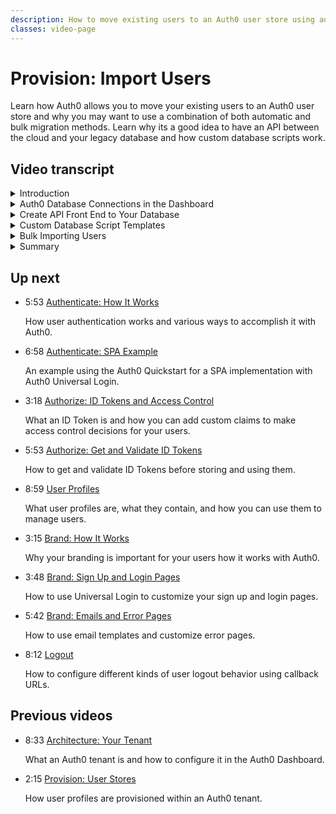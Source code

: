 ```yaml
---
description: How to move existing users to an Auth0 user store using automatic migration, bulk migration, or both.
classes: video-page
---
```

# Provision: Import Users

Learn how Auth0 allows you to move your existing users to an Auth0 user store and why you may want to use a combination of both automatic and bulk migration methods. Learn why its a good idea to have an API between the cloud and your legacy database and how custom database scripts work.

<div class="video-wrapper" data-video="d0p3ai8gah"></div>

## Video transcript

<details>
  <summary>Introduction</summary>

  Customers building new systems can easily take advantage of various types of user stores Auth0 supports to authenticate users. Now we will take a look at how Auth0 helps you import your existing users two ways: Automatic Migration and Bulk Migration. In this video we will show you the advantages to using both methods together and how to get the results you want.

  We’ve found that most customers don’t want to force their users to reset their passwords just because they chose to implement Auth0, so we’ve provided tools to help you move your users to a custom database as they authenticate over time or, depending on the algorithm you have used to hash the user’s passwords, you can bulk import the password hashes with the users. 

  Automatic migrations give your users a seamless migration experience that doesn’t require them to reset their passwords. You also benefit from only migrating active users, helping you to clean up your user data in the process. 

  Bulk migrations have the advantage of getting the migration done at the beginning in one effort and allow you to turn off your legacy system and remove legacy code sooner.  If you are using a particular hashing algorithm and technique, you can even bulk migrate the passwords and not require a password reset.
</details>

<details>
  <summary>Auth0 Database Connections in the Dashboard</summary>

  Both Automatic and Bulk migration are supported using Auth0 Database Connections. After you create a database connection in the Dashboard, you enable user migration from that legacy database and create custom scripts to determine how the migration happens.

  First, you need to set up a custom database connection. Create a new database connection in the Connections > Database section of the Dashboard.

  Connect the database to the application. Navigate to the Applications tab of your database settings, under the Applications Using This Connection heading you can enable the database connection for each application.

  On the Custom Database page, enable the Use my own database option.

  On the Settings page for your database, enable the Import Users to Auth0 option.
</details>

<details>
  <summary>Create API Front End to Your Database </summary>

  Next, if you don’t have an API already, we recommend that you create a simple API in front of your legacy database instead of allowing access directly from Auth0.

  Unless you have a private instance or enterprise cloud deployment, you probably don’t want to expose your entire database interface to the Auth0 IPs because those are shared IP addresses. Though you can whitelist Auth0 IPs, those IPs are shared in the cloud environment. 

  In compliance with the principle of least privilege, Auth0 recommends that you protect your database from too many actors directly talking directly to it. The easiest way to do that is to create a simple API endpoint that each script within Auth0 can call. Protect the API using an access token.  This access token can be created using the client-credentials grant. This grant type is for us in machine-to-machine contexts, like this one, where you don’t have the context of a particular user. 
</details>

<details>
  <summary>Custom Database Script Templates</summary>

  Next, we’ll show you how to use Auth0’s custom database script templates to perform certain actions on the user data stored in the database. 

  The script templates are pre-populated in the Dashboard script editor. The scripts cover Get User and Login.

  Here are some best practices that we’ve found work for most customers:

  * Set a user_id on the returned user profile that is consistent for the same user every time. This is important because if you set a random user_id in the get_user script, then call forgot password and change the password, the user will get duplicated every time they log in. In the non-migration scenario, if you set a random user_id you can end up with duplicate users for every login.

  * If using a username, ensure that you aren't returning the same email address for two different users in the get_user or login script. Auth0 will produce an error if you do this, but it is better to catch it in the script itself.

  * If setting app_metadata, call it metadata in the script. To support backwards compatibility, app_metadata is called metadata in custom DB scripts. If you don't use metadata in the script, you will get an error where app_metadata will work but if you use the API to merge app_metadata with a user, it will appear as if all of your metadata was lost.  NOTE: user_metadata is not affected by this and can simply be called user_metadata.

  * Ensure you restrict access to that audience with a rule. As with any API that you create, if you create it solely for client credentials, then you will want to restrict access to the API in a rule. By default, Auth0 gives you a token for any API if you authenticate successfully and include the audience. Someone could intercept the redirect to authorize and add the audience to your legacy database API. If you don’t block this in a rule, they could get an access token.  You will also want to update the API to expect the subject claim of the token to end in @clients.

  * Make sure the login script and the get_user script both return the same user profile. Because of the two different flows (logging in, or using forgot password), if the get_user and login script return different user profiles, then depending on how a user migrates (either by logging in directly, or using the forgot password flow) they will end up with different profile information in Auth0.

  * If setting app_metadata or user_metadata, use a rule to fetch the metadata if it is missing. The metadata is not migrated until `https://YOUR_TENANT.auth0.com/login/callback` is called. 

  However, the user credentials are migrated during the post to `https://YOUR_TENANT.auth0.com/usernamepassword/login`. 

  This means that if the flow is interrupted after the username password/login, but before login/callback, then they will have a user in the Auth0 database, but their app and user metadata are lost. It is really important, therefore, to create a rule that looks a lot like your get_user script to fetch the profile if app and user metadata are blank. This should only execute once per user at most and usually never.

  * Use a rule to mark users as migrated. This is not a hard requirement, but it does protect against one scenario in which a user changes their email address, then changes it back to the original email address. A rule should call out to the legacy database to mark the user as being migrated in the original database so that get_user can return false.
</details>

<details>
  <summary>Bulk Importing Users</summary>

  Next, let’s look at bulk importing users directly into the Auth0 database. It’s important to note that when you use Bulk Migration, you *can* migrate the user’s password if it was hashed using bcrypt with 10 salt rounds, otherwise you will have to force your users to reset their passwords.

  Before you launch the import users job, a database to which the users will be imported must already exist and it must be enabled for at least one application in your tenant. 

  You can then import a file containing your user data with our Management API. The file must have an array with the users' information in JSON format. You can use the POST  /api/v2/jobs/users/post_users_importsendpoint to populate a database connection with the user information in the file. 

  The users import endpoint requires that your POST request use the multipart/form-data  encoding type. See our documentation for a list of the parameters that must be part of the request. 

  There are some rate and file size limitations for bulk imports: 

  * Calls to the Management API are subject to rate limiting. The rate limits for this API differ depending on whether your tenant is free or paid, production or not. 
    * For all free and non-production tenants, you can have up to 2 requests per second and bursts up to 10 requests.
    * For paid tenants, you can have up to 15 requests per second and bursts up to 50 requests. 
    * The rate limits include calls made via Auth0 Rules. Note, that the limit is set by tenant and not by endpoint. For additional information about these endpoints, please consult the Management API explorer.
  * There is also an import JSON file size limitation of 500 kilobytes.  If your user database would result in a file larger than this, you will need to break the users up into chunks that keep each file smaller than 500 KB.

  Auth0 does provide an User Import/Export Extension however, we recommend that you use the Management API Bulk Migration for all but the most simple cases.

  After you’ve migrated your users to the Auth0 database, you can use the List or Search Management API endpoint to make sure the users are there. You can also view the users list in the Dashboard.

  We’ve found that customers often opt for a two-phased approach to user migration, employing Automatic Migration first in order to migrate as many active users as possible, and then turning off Automatic Migration and performing Bulk Migration for the users that remain.
</details>

<details>
  <summary>Summary</summary>
  After you have verified the migration of the final set of users, you can set the login and get_user scripts to simply “return callback()” in the Dashboard. Keep Import Users to Auth0 enabled on the Settings page so that your users will be directed to the new database workflow.

  This gives your active users a nice experience by not forcing them to reset their passwords, even if your hashing algorithm is not compatible with bulk import, while still allowing you to decommission the legacy identity store.

  In the next video, we will take a look at user authentication.
</details>

## Up next

<ul class="up-next">

  <li>
    <span class="video-time"><i class="icon icon-budicon-494"></i>5:53</span>
    <i class="video-icon icon icon-budicon-676"></i>
    <a href="/videos/get-started/04_01-authenticate-how-it-works">Authenticate: How It Works</a>
    <p>How user authentication works and various ways to accomplish it with Auth0.</p>
  </li>

  <li>
    <span class="video-time"><i class="icon icon-budicon-494"></i>6:58</span>
    <i class="video-icon icon icon-budicon-676"></i>
    <a href="/videos/get-started/04_02-authenticate-spa-example">Authenticate: SPA Example</a>
    <p>An example using the Auth0 Quickstart for a SPA implementation with Auth0 Universal Login. </p>
  </li>

  <li>
    <span class="video-time"><i class="icon icon-budicon-494"></i>3:18</span>
    <i class="video-icon icon icon-budicon-676"></i>
    <a href="/videos/get-started/05_01-authorize-id-tokens-access-control">Authorize: ID Tokens and Access Control</a>
    <p>What an ID Token is and how you can add custom claims to make access control decisions for your users. </p>
  </li>

  <li>
    <span class="video-time"><i class="icon icon-budicon-494"></i>5:53</span>
    <i class="video-icon icon icon-budicon-676"></i>
    <a href="/videos/get-started/05_02-authorize-get-validate-id-tokens">Authorize: Get and Validate ID Tokens</a>
    <p>How to get and validate ID Tokens before storing and using them. </p>
  </li>

  <li>
    <span class="video-time"><i class="icon icon-budicon-494"></i>8:59</span>
    <i class="video-icon icon icon-budicon-676"></i>
    <a href="/videos/get-started/06-user-profiles">User Profiles</a>
    <p>What user profiles are, what they contain, and how you can use them to manage users. </p>
  </li>

  <li>
    <span class="video-time"><i class="icon icon-budicon-494"></i>3:15</span>
    <i class="video-icon icon icon-budicon-676"></i>
    <a href="/videos/get-started/07_01-brand-how-it-works">Brand: How It Works</a>
    <p>Why your branding is important for your users how it works with Auth0. </p>
  </li>

  <li>
    <span class="video-time"><i class="icon icon-budicon-494"></i>3:48</span>
    <i class="video-icon icon icon-budicon-676"></i>
    <a href="/videos/get-started/07_02-brand-signup-login-pages">Brand: Sign Up and Login Pages</a>
    <p>How to use Universal Login to customize your sign up and login pages. </p>
  </li>

  <li>
    <span class="video-time"><i class="icon icon-budicon-494"></i>5:42</span>
    <i class="video-icon icon icon-budicon-676"></i>
    <a href="/videos/get-started/08-brand-emails-error-pages">Brand: Emails and Error Pages</a>
    <p>How to use email templates and customize error pages. </p>
  </li>

  <li>
    <span class="video-time"><i class="icon icon-budicon-494"></i>8:12</span>
    <i class="video-icon icon icon-budicon-676"></i>
    <a href="/videos/get-started/10-logout">Logout</a>
    <p>How to configure different kinds of user logout behavior using callback URLs. </p>
  </li>

</ul>

## Previous videos

<ul class="up-next">

  <li>
    <span class="video-time"><i class="icon icon-budicon-494"></i>8:33</span>
    <i class="video-icon icon icon-budicon-676"></i>
    <a href="/videos/get-started/01-architecture-your-tenant">Architecture: Your Tenant</a>
    <p>What an Auth0 tenant is and how to configure it in the Auth0 Dashboard.</p>
  </li>

  <li>
    <span class="video-time"><i class="icon icon-budicon-494"></i>2:15</span>
    <i class="video-icon icon icon-budicon-676"></i>
    <a href="/videos/get-started/02-provision-user-stores">Provision: User Stores</a>
    <p>How user profiles are provisioned within an Auth0 tenant.</p>
  </li>

</ul>
